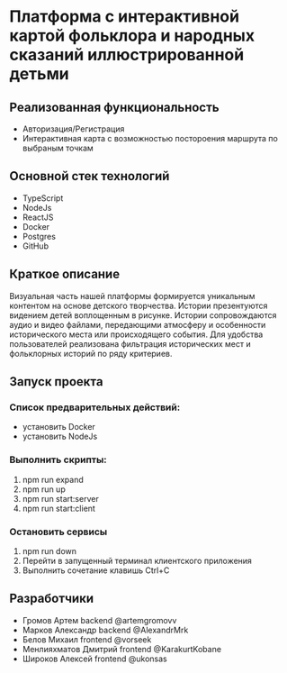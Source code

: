 # Платформа с интерактивной картой фольклора и народных сказаний иллюстрированной детьми

## Реализованная функциональность

- Авторизация/Регистрация
- Интерактивная карта с возможностью постороения маршрута по выбраным точкам

## Основной стек технологий

- TypeScript
- NodeJs
- ReactJS
- Docker
- Postgres
- GitHub

## Краткое описание

Визуальная часть нашей платформы формируется уникальным контентом на основе детского творчества. Истории презентуются видением детей воплощенным в рисунке. Истории сопровождаются аудио и видео файлами, передающими атмосферу и особенности исторического места или происходящего события. Для удобства пользователей реализована фильтрация исторических мест и фольклорных историй по ряду критериев.

## Запуск проекта

### Список предварительных действий:

- установить Docker
- установить NodeJs

### Выполнить скрипты:

1. npm run expand
2. npm run up
3. npm run start:server
4. npm run start:client

### Остановить сервисы

1. npm run down
2. Перейти в запущенный терминал клиентского приложения
3. Выполнить сочетание клавишь Ctrl+C

## Разработчики

- Громов Артем backend @artemgromovv
- Марков Александр backend @AlexandrMrk
- Белов Михаил frontend @vorseek
- Менлияхматов Дмитрий frontend @KarakurtKobane
- Широков Алексей frontend @ukonsas
